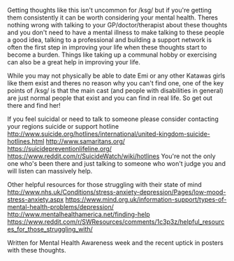 Getting thoughts like this isn't uncommon for /ksg/ but if you're getting them consistently it can be worth considering your mental health. Theres nothing wrong with talking to your GP/doctor/therapist about these thoughts and you don't need to have a mental illness to make talking to these people a good idea, talking to a professional and building a support network is often the first step in improving your life when these thoughts start to become a burden. Things like taking up a communal hobby or exercising can also be a great help in improving your life.

While you may not physically be able to date Emi or any other Katawas girls like them exist and theres no reason why you can't find one, one of the key points of /ksg/ is that the main cast (and people with disabilities in general) are just normal people that exist and you can find in real life. So get out there and find her!

If you feel suicidal or need to talk to someone please consider contacting your regions suicide or support hotline 
http://www.suicide.org/hotlines/international/united-kingdom-suicide-hotlines.html
http://www.samaritans.org/
https://suicidepreventionlifeline.org/
https://www.reddit.com/r/SuicideWatch/wiki/hotlines
You're not the only one who's been there and just talking to someone who won't judge you and will listen can massively help.

Other helpful resources for those struggling with their state of mind
http://www.nhs.uk/Conditions/stress-anxiety-depression/Pages/low-mood-stress-anxiety.aspx
https://www.mind.org.uk/information-support/types-of-mental-health-problems/depression/
http://www.mentalhealthamerica.net/finding-help
https://www.reddit.com/r/SWResources/comments/1c3p3z/helpful_resources_for_those_struggling_with/

Written for Mental Health Awareness week and the recent uptick in posters with these thoughts.